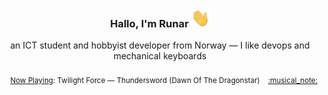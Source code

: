 <h3 align="center">Hallo, I'm Runar <img src="./assets/wave.gif" width="30px" height="30px"></h3>

<div align="center">an ICT student and hobbyist developer from Norway — I like devops and mechanical keyboards</div>

<br/>
<div align="right"><sub>
  <a href="https://www.last.fm/user/runarsf">Now Playing</a>: Twilight Force &mdash; Thundersword (Dawn Of The Dragonstar) &nbsp;&nbsp; <a href="https:&#x2F;&#x2F;www.last.fm&#x2F;music&#x2F;Twilight+Force&#x2F;_&#x2F;Thundersword">:musical_note:</a>
</sub></div>

